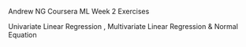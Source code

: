 Andrew NG Coursera ML Week 2 Exercises


Univariate Linear Regression , Multivariate Linear Regression &
Normal Equation
